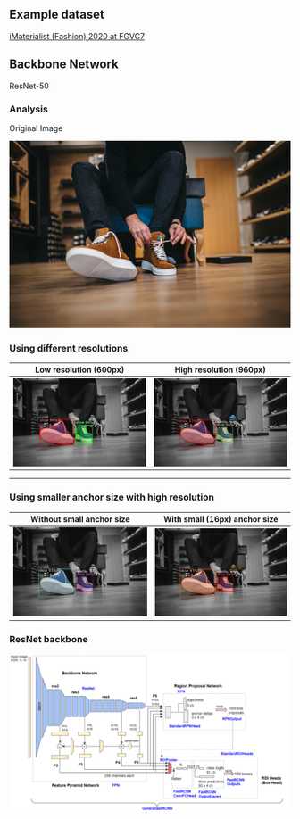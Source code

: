 ## Example dataset
<a href="https://www.kaggle.com/c/imaterialist-fashion-2020-fgvc7">iMaterialist (Fashion) 2020 at FGVC7 </a>

## Backbone Network
ResNet-50

### Analysis
Original Image

<img src="examples/original.jpg">

### Using different resolutions
| Low resolution (600px) | High resolution (960px) |
-------------------------|--------------------------
| <img src="examples/low_res.png"> | <img src="examples/high_res.png"> |
------------------------------------------------------------------------

### Using smaller anchor size with high resolution
| Without small anchor size | With small (16px) anchor size |
-------------------------|--------------------------
| <img src="examples/high_res_but_no_16x16_anchor.png"> | <img src="examples/high_res_with_16_anchor.png"> |


### ResNet backbone
<img src="docs/Architecture.png" />
